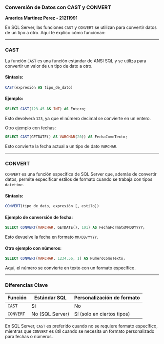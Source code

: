 ### **Conversión de Datos con CAST y CONVERT**  
**America Martinez Perez - 21211991**  

En SQL Server, las funciones `CAST` y `CONVERT` se utilizan para convertir datos de un tipo a otro. Aquí te explico cómo funcionan:  

---

### **CAST**  
La función `CAST` es una función estándar de ANSI SQL y se utiliza para convertir un valor de un tipo de dato a otro.  

#### **Sintaxis:**  
```sql
CAST(expresión AS tipo_de_dato)
```

#### **Ejemplo:**  
```sql
SELECT CAST(123.45 AS INT) AS Entero;
```
Esto devolverá `123`, ya que el número decimal se convierte en un entero.  

Otro ejemplo con fechas:  
```sql
SELECT CAST(GETDATE() AS VARCHAR(20)) AS FechaComoTexto;
```
Esto convierte la fecha actual a un tipo de dato `VARCHAR`.  

---

### **CONVERT**  
`CONVERT` es una función específica de SQL Server que, además de convertir datos, permite especificar estilos de formato cuando se trabaja con tipos `datetime`.  

#### **Sintaxis:**  
```sql
CONVERT(tipo_de_dato, expresión [, estilo])
```

#### **Ejemplo de conversión de fecha:**  
```sql
SELECT CONVERT(VARCHAR, GETDATE(), 101) AS FechaFormatoMMDDYYYY;
```
Esto devuelve la fecha en formato `MM/DD/YYYY`.  

#### **Otro ejemplo con números:**  
```sql
SELECT CONVERT(VARCHAR, 1234.56, 1) AS NumeroComoTexto;
```
Aquí, el número se convierte en texto con un formato específico.  

---

### **Diferencias Clave**  
| Función  | Estándar SQL | Personalización de formato |
|----------|-------------|--------------------------|
| `CAST`   | Sí          | No                       |
| `CONVERT` | No (SQL Server) | Sí (solo en ciertos tipos) |

En SQL Server, `CAST` es preferido cuando no se requiere formato específico, mientras que `CONVERT` es útil cuando se necesita un formato personalizado para fechas o números.
